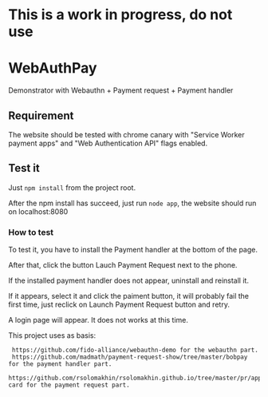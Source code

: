# This is a work in progress, do not use

# WebAuthPay

Demonstrator with Webauthn + Payment request + Payment handler

## Requirement

The website should be tested with chrome canary with "Service Worker payment apps" and "Web Authentication API" flags enabled.

## Test it

Just `npm install` from the project root.

After the npm install has succeed, just run `node app`, the website should run on localhost:8080

### How to test

To test it, you have to install the Payment handler at the bottom of the page.

After that, click the button Lauch Payment Request next to the phone.

If the installed payment handler does not appear, uninstall and reinstall it.

If it appears, select it and click the paiment button, it will probably fail the first time, just reclick on Launch Payment Request button and retry.

A login page will appear. It does not works at this time.

This project uses as basis:

     https://github.com/fido-alliance/webauthn-demo for the webauthn part.
     https://github.com/madmath/payment-request-show/tree/master/bobpay for the payment handler part.
     https://github.com/rsolomakhin/rsolomakhin.github.io/tree/master/pr/apps/basic-card for the payment request part.
